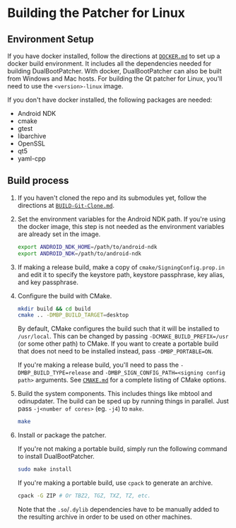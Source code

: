 # Building the Patcher for Linux

## Environment Setup

If you have docker installed, follow the directions at [`DOCKER.md`](DOCKER.md) to set up a docker build environment. It includes all the dependencies needed for building DualBootPatcher. With docker, DualBootPatcher can also be built from Windows and Mac hosts. For building the Qt patcher for Linux, you'll need to use the `<version>-linux` image.

If you don't have docker installed, the following packages are needed:

- Android NDK
- cmake
- gtest
- libarchive
- OpenSSL
- qt5
- yaml-cpp

## Build process

1. If you haven't cloned the repo and its submodules yet, follow the directions at [`BUILD-Git-Clone.md`](BUILD-Git-Clone.md).

2. Set the environment variables for the Android NDK path. If you're using the docker image, this step is not needed as the environment variables are already set in the image.

    ```sh
    export ANDROID_NDK_HOME=/path/to/android-ndk
    export ANDROID_NDK=/path/to/android-ndk
    ```

3. If making a release build, make a copy of `cmake/SigningConfig.prop.in` and edit it to specify the keystore path, keystore passphrase, key alias, and key passphrase.

4. Configure the build with CMake.

    ```sh
    mkdir build && cd build
    cmake .. -DMBP_BUILD_TARGET=desktop
    ```

    By default, CMake configures the build such that it will be installed to `/usr/local`. This can be changed by passing `-DCMAKE_BUILD_PREFIX=/usr` (or some other path) to CMake. If you want to create a portable build that does not need to be installed instead, pass `-DMBP_PORTABLE=ON`.

    If you're making a release build, you'll need to pass the `-DMBP_BUILD_TYPE=release` and `-DMBP_SIGN_CONFIG_PATH=<signing config path>` arguments. See [`CMAKE.md`](CMAKE.md) for a complete listing of CMake options.

5. Build the system components. This includes things like mbtool and odinupdater. The build can be sped up by running things in parallel. Just pass `-j<number of cores>` (eg. `-j4`) to `make`.

    ```sh
    make
    ```

6. Install or package the patcher.

    If you're not making a portable build, simply run the following command to install DualBootPatcher.

    ```sh
    sudo make install
    ```

    If you're making a portable build, use `cpack` to generate an archive.

    ```sh
    cpack -G ZIP # Or TBZ2, TGZ, TXZ, TZ, etc.
    ```

    Note that the `.so`/`.dylib` dependencies have to be manually added to the resulting archive in order to be used on other machines.
